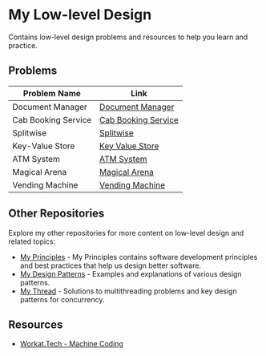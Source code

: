 # My Low-level Design

Contains low-level design problems and resources to help you learn and practice.

## Problems

| Problem Name                | Link                                                                 |
|-----------------------------|----------------------------------------------------------------------|
| Document Manager            | [Document Manager](https://github.com/pawanpk87/My-Low-Level-Design/tree/main/DocumentManager)      |
| Cab Booking Service         | [Cab Booking Service](https://github.com/pawanpk87/My-Low-Level-Design/tree/main/CabBookingService) |
| Splitwise                   | [Splitwise](https://github.com/pawanpk87/My-Low-Level-Design/tree/main/Splitwise)                   |
| Key-Value Store             | [Key Value Store](https://github.com/pawanpk87/My-Low-Level-Design/tree/main/Key%20Value%20Store)   |
| ATM System                  | [ATM System](https://github.com/pawanpk87/My-Low-Level-Design/tree/main/ATM%20System)               |
| Magical Arena               | [Magical Arena](https://github.com/pawanpk87/My-Low-Level-Design/tree/main/Magical%20Arena)         |
| Vending Machine             | [Vending Machine](https://github.com/pawanpk87/My-Low-Level-Design/tree/main/Vending%20Machine)     |

## Other Repositories

Explore my other repositories for more content on low-level design and related topics:

- [My Principles](https://github.com/pawanpk87/My-Principles) - My Principles contains software development principles and best practices that help us design better software.
- [My Design Patterns](https://github.com/pawanpk87/My-Design-Patterns) - Examples and explanations of various design patterns.
- [My Thread](https://github.com/pawanpk87/My-Thread) - Solutions to multithreading problems and key design patterns for concurrency.

## Resources

- [Workat.Tech - Machine Coding](https://workat.tech/machine-coding/)
